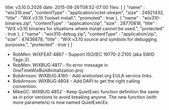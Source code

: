 title: v3.10.0.2026
date: 2015-08-26T08:52-07:00
files: [
  { "name" : "wix310.exe", "contentType" : "application/octet-stream", "size" : 24921432, "title" : "WiX v3.10 Toolset install.", "promoted" : true },
  { "name" : "wix310-binaries.zip", "contentType" : "application/zip", "size" : 28770818, "title" : "WiX v3.10 binaries for situations where install cannot be used.", "protected" : true },
  { "name" : "wix310-debug.zip", "contentType" : "application/zip", "size" : 47436878, "title" : "WiX v3.10 source and symbols for debugging purposes.", "protected" : true }
 ]

* RobMen: WIXFEAT:4867 - Support ISO/IEC 19770-2:2105 (aka SWID Tags-2).
* RobMen: WIXBUG:4817 - fix error message in OneTimeWixBuildInitialization.proj
* BobArnson: WIXBUG:4180 - Add wixtoolset.org EULA service links.
* BobArnson: WIXBUG:4804 - Add DAPI to get the right calling convention.
* MikeGC: WIXBUG:4852 - Keep QuietExec function definition the same as in prior versions to avoid breaking anyone. The new function (with more parameters) is now named QuietExecEx.